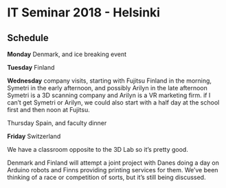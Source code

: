 # IT Seminar 2018 - Helsinki

## Schedule

**Monday** Denmark, and ice breaking event
 
**Tuesday** Finland
 
**Wednesday** company visits, starting with Fujitsu Finland in the morning, Symetri in the early afternoon, and possibly Arilyn in the late afternoon Symetri is a 3D scanning company and Arilyn is a VR marketing firm. if I can’t get Symetri or Arilyn, we could also start with a half day at the school first and then noon at Fujitsu.
 
Thursday Spain, and faculty dinner
 
**Friday** Switzerland
 
We have a classroom opposite to the 3D Lab so it’s pretty good.
 
Denmark and Finland will attempt a joint project with Danes doing a day on Arduino robots and Finns providing printing services for them. We’ve been thinking of a race or competition of sorts, but it’s still being discussed.
